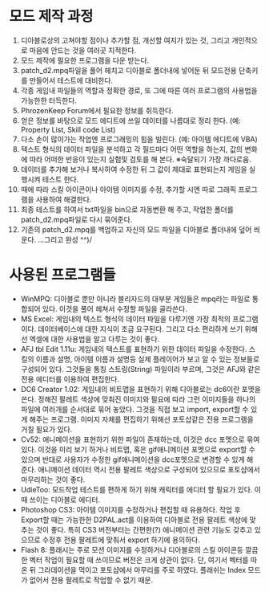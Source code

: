# 모드 제작 과정

1. 디아블로상의 고쳐야할 점이나 추가할 점, 개선할 여지가 있는 것, 그리고 개인적으로 마음에 안드는 것을 여러곳 지적한다.
2. 모드 제작에 필요한 프로그램을 다운 받는다.
3. patch_d2.mpq파일을 풀어 헤치고 디아블로 폴더내에 넣어둔 뒤 모드전용 단축키를 만들어서 테스트에 대비한다.
4. 각종 게임내 파일들의 역할과 정확한 경로, 또 그에 따른 여러 프로그램의 사용법을 가능한한 터득한다.
5. PhrozenKeep Forum에서 필요한 정보를 취득한다.
6. 얻은 정보를 바탕으로 모드 에디트에 쓰일 데이터를 나름대로 정리 한다. (예: Property List, Skill code List)
7. 다소 손이 많이가는 작업엔 프로그래밍의 힘을 빌린다. (예: 아이템 에디트에 VBA)
8. 텍스트 형식의 데이터 파일을 분석하고 각 필드마다 어떤 역할을 하는지, 값의 변화에 따라 어떠한 반응이 있는지 실험및 검토를 해 본다. ※숙달되기 가장 까다로움.
9. 데이터를 추가해 보거나 복사하여 수정한 뒤 그 값이 제대로 표현되는지 게임을 실행시켜 테스트 한다.
10. 때에 따라 스킬 아이콘이나 아이템 이미지를 수정, 추가할 시엔 따로 그래픽 프로그램을 사용하여 해결한다.
11. 최종 테스트를 하여서 txt파일을 bin으로 자동변환 해 주고, 작업한 폴더를 patch_d2.mpq파일로 다시 묶어준다.
12. 기존의 patch_d2.mpq를 백업하고 자신의 모드 파일을 디아블로 폴더내에 덮어 씌운다.
...그리고 완성 ^^)/



# 사용된 프로그램들
- WinMPQ: 디아블로 뿐만 아니라 블리자드의 대부분 게임들은 mpq라는 파일로 통합되어 있다. 이것을 풀어 헤쳐서 수정할 파일을 골라쓴다.
- MS Excel: 게임내의 텍스트 형식의 데이터 파일을 다루기엔 가장 최적의 프로그램이다. 데이터베이스에 대한 지식이 조금 요구된다. 그리고 다소 편리하게 쓰기 위해선 엑셀에 대한 사용법을 알고 다루는 것이 좋다.
- AFJ tbl Edit 1.11u: 게임내의 텍스트를 표현하기 위한 데이터 파일을 수정한다. 스킬의 이름과 설명, 아이템 이름과 설명등 실제 플레이어가 보고 알 수 있는 정보들로 구성되어 있다. 그것들을 통칭 스트링(String) 파일이라 부르며, 그것은 AFJ와 같은 전용 에디터를 이용하여 편집한다.
- DC6 Creator 1.02: 게임내의 비트맵을 표현하기 위해 디아블로는 dc6이란 포멧을 쓴다. 정해진 팔레트 색상에 맞춰진 이미지와 필요에 따라 그런 이미지들을 하나의 파일에 여러개를 순서대로 묶어 놓았다. 그것을 직접 보고 import, export할 수 있게 해주는 프로그램. 이미지 자체를 편집하기 위해선 포토샵같은 전용 프로그램을 거칠 필요가 있다.
- Cv52: 애니메이션을 표현하기 위한 파일이 존재하는데, 이것은 dcc 포멧으로 묶여 있다. 이것을 미리 보기 하거나 비트맵, 혹은 gif애니메이션 포멧으로 export할 수 있으며 반대로 사용자가 수정한 gif애니메이션을 dcc포멧으로 변경할 수 있게 해 준다. 애니메이션 데이터 역시 전용 팔레트 색상으로 구성되어 있으므로 포토샵에서 마무리하는 것이 좋다.
- UdieToo: 모드작업 테스트를 편하게 하기 위해 캐릭터를 에디터 할 필요가 있다. 이 때 쓰이는 디아블로 에디터.
- Photoshop CS3: 아이템 이미지를 수정하거나 편집할 때 유용하다. 작업 후 Export할 때는 가능한한 D2PAL.act를 이용하여 디아블로 전용 팔레트 색상에 맞추는 것이 좋다. 특히 CS3 버전부터는 간편한(?) 애니메이션 관련 기능도 갖추고 있으므로 수정후 전용 팔레트에 맞춰서 export 하기에 용의하다.
- Flash 8: 플래시는 주로 모션 이미지를 수정하거나 디아블로의 스킬 아이콘등 깔끔한 벡터 작업이 필요할 때 쓰이므로 버전은 크게 상관이 없다. 단, 여기서 벡터를 따 온 뒤 그라데이션을 먹이고 포토샵에서 마무리를 주로 하였다. 플래쉬는 Index 모드가 없어서 전용 팔레트로 작업할 수 없기 때문.
